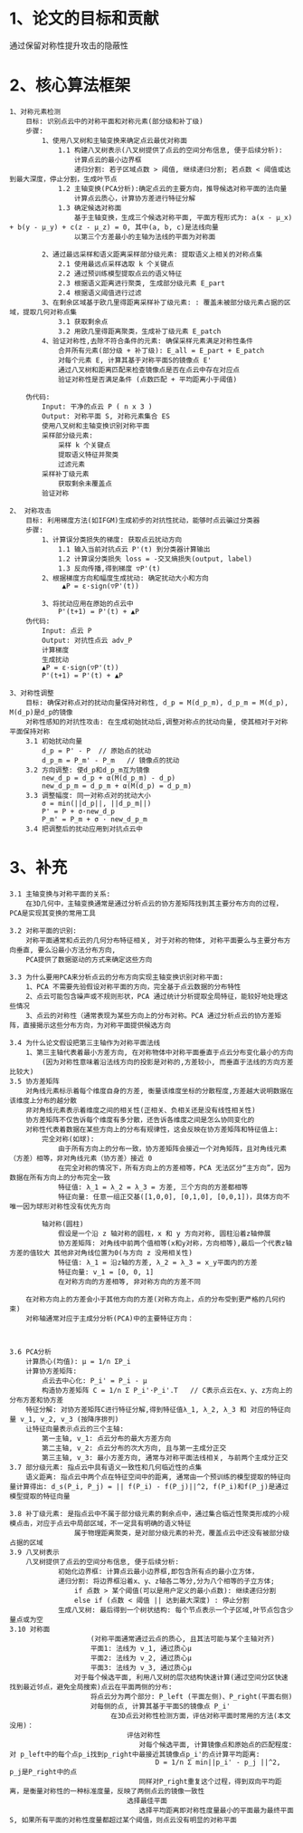 # 1、论文的目标和贡献
通过保留对称性提升攻击的隐蔽性
# 2、核心算法框架 
    1、对称元素检测
        目标: 识别点云中的对称平面和对称元素(部分级和补丁级)
        步骤: 
            1、使用八叉树和主轴变换来确定点云最优对称面
                1.1 构建八叉树表示(八叉树提供了点云的空间分布信息, 便于后续分析):
                    计算点云的最小边界框
                    递归分割: 若子区域点数 > 阈值, 继续递归分割; 若点数 < 阈值或达到最大深度，停止分割，生成叶节点
                1.2 主轴变换(PCA分析):确定点云的主要方向，推导候选对称平面的法向量
                    计算点云质心，计算协方差进行特征分解
                1.3 确定候选对称面
                    基于主轴变换，生成三个候选对称平面, 平面方程形式为: a(x - μ_x) + b(y - μ_y) + c(z - μ_z) = 0, 其中(a, b, c)是法线向量
                    以第三个方差最小的主轴为法线的平面为对称面

            2、通过最远采样和语义距离采样部分级元素: 提取语义上相关的对称点集
                2.1 使用最远点采样选取 k 个关键点
                2.2 通过预训练模型提取点云的语义特征
                2.3 根据语义距离进行聚类, 生成部分级元素 E_part
                2.4 根据语义阈值进行过滤
            3、在剩余区域基于欧几里得距离采样补丁级元素: : 覆盖未被部分级元素占据的区域，提取几何对称点集
                3.1 获取剩余点
                3.2 用欧几里得距离聚类，生成补丁级元素 E_patch
            4、验证对称性,去除不符合条件的元素: 确保采样元素满足对称性条件
                合并所有元素(部分级 + 补丁级): E_all = E_part + E_patch
                对每个元素 E, 计算其基于对称平面S的镜像点 E'
                通过八叉树和距离匹配来检查镜像点是否在点云中存在对应点
                验证对称性是否满足条件 (点数匹配 + 平均距离小于阈值)

        伪代码:
            Input: 干净的点云 P ( n x 3 )
            Output: 对称平面 S, 对称元素集合 ES
            使用八叉树和主轴变换识别对称平面
            采样部分级元素:
                采样 k 个关键点
                提取语义特征并聚类
                过滤元素
            采样补丁级元素
                获取剩余未覆盖点
            验证对称

    2、 对称攻击
        目标: 利用梯度方法(如IFGM)生成初步的对抗性扰动，能够时点云骗过分类器
        步骤:
            1、计算误分类损失的梯度: 获取点云扰动方向
                1.1 输入当前对抗点云 P'(t) 到分类器计算输出
                1.2 计算误分类损失 loss = -交叉熵损失(output, label)
                1.3 反向传播,得到梯度 ▽P'(t)
            2、根据梯度方向和幅度生成扰动: 确定扰动大小和方向
                 ▲P = ε·sign(▽P'(t))
                
            3、将扰动应用在原始的点云中
                P'(t+1) = P'(t) + ▲P
        伪代码:
            Input: 点云 P
            Output: 对抗性点云 adv_P
            计算梯度
            生成扰动
            ▲P = ε·sign(▽P'(t))
            P'(t+1) = P'(t) + ▲P

    3、对称性调整
        目标: 确保对称点对的扰动向量保持对称性, d_p = M(d_p_m), d_p_m = M(d_p), M(d_p)是d_p的镜像
        对称性感知的对抗性攻击: 在生成初始扰动后,调整对称点的扰动向量, 使其相对于对称平面保持对称
        3.1 初始扰动向量
            d_p = P' - P  // 原始点的扰动
            d_p_m = P_m' - P_m   // 镜像点的扰动
        3.2 方向调整: 使d_p和d_p_m互为镜像
            new_d_p = d_p + α(M(d_p_m) - d_p)
            new_d_p_m = d_p_m + α(M(d_p) = d_p_m)
        3.3 调整幅度: 同一对称点对的扰动大小    
            σ = min(||d_p||, ||d_p_m||)
            P' = P + σ·new_d_p
            P_m' = P_m + σ · new_d_p_m
        3.4 把调整后的扰动应用到对抗点云中
# 3、补充
    3.1 主轴变换与对称平面的关系:
        在3D几何中，主轴变换通常是通过分析点云的协方差矩阵找到其主要分布方向的过程，PCA是实现其变换的常用工具

    3.2 对称平面的识别:
        对称平面通常和点云的几何分布特征相关, 对于对称的物体, 对称平面要么与主要分布方向垂直, 要么沿最小方法分布方向, 
        PCA提供了数据驱动的方式来确定这些方向

    3.3 为什么要用PCA来分析点云的分布方向实现主轴变换识别对称平面:
        1、PCA 不需要先验假设对称平面的方向，完全基于点云数据的分布特性
        2、点云可能包含噪声或不规则形状，PCA 通过统计分析提取全局特征，能较好地处理这些情况
        3、点云的对称性（通常表现为某些方向上的分布对称。PCA 通过分析点云的协方差矩阵，直接揭示这些分布方向，为对称平面提供候选方向

    3.4 为什么论文假设把第三主轴作为对称平面法线
        1、第三主轴代表着最小方差方向, 在对称物体中对称平面垂直于点云分布变化最小的方向
            (因为对称性意味着沿法线方向的投影是对称的,方差较小, 而垂直于法线的方向方差比较大)
    3.5 协方差矩阵
        对角线元素标示着每个维度自身的方差, 衡量该维度坐标的分散程度,方差越大说明数据在该维度上分布的越分散
        非对角线元素表示着维度之间的相关性(正相关、负相关还是没有线性相关性)
        协方差矩阵不仅告诉每个维度有多分散，还告诉各维度之间是怎么协同变化的
        对称性代表着数据在某些方向上的分布有规律性，这会反映在协方差矩阵和特征值上:
            完全对称(如球):
                由于所有方向上的分布一致，协方差矩阵会接近一个对角矩阵，且对角线元素（方差）相等，非对角线元素（协方差）接近 0
                在完全对称的情况下，所有方向上的方差相等，PCA 无法区分“主方向”，因为数据在所有方向上的分布完全一致
                特征值: λ_1 = λ_2 = λ_3 = 方差, 三个方向的方差都相等
                特征向量: 任意一组正交基([1,0,0], [0,1,0], [0,0,1])，具体方向不唯一因为球形对称性没有优先方向

            轴对称(圆柱) 
                假设是一个沿 z 轴对称的圆柱，x 和 y 方向对称, 圆柱沿着z轴伸展
                协方差矩阵: 对角线中前两个值相等(x和y对称，方向相等),最后一个代表z轴方差的值较大 其他非对角线位置为0(与方向 z 没用相关性)
                特征值: λ_1 = 沿z轴的方差, λ_2 = λ_3 = x_y平面内的方差
                特征向量: v_1 = [0, 0, 1]
                在对称方向的方差相等, 非对称方向的方差不同

        在对称方向上的方差会小于其他方向的方差(对称方向上，点的分布受到更严格的几何约束)
        对称轴通常对应于主成分分析(PCA)中的主要特征方向：
            
            
    
    3.6 PCA分析
        计算质心(均值): μ = 1/n ΣP_i
        计算协方差矩阵: 
            点云去中心化: P_i' = P_i - μ
            构造协方差矩阵 C = 1/n Σ P_i'·P_i'.T   // C表示点云在x、y、z方向上的分布方差和协方差
        特征分解: 对协方差矩阵C进行特征分解,得到特征值λ_1, λ_2, λ_3 和 对应的特征向量 v_1, v_2, v_3 (按降序排列)
        让特征向量表示点云的三个主轴:
            第一主轴, v_1: 点云分布的最大方差方向
            第二主轴, v_2: 点云分布的次大方向, 且与第一主成分正交
            第三主轴, v_3: 最小方差方向, 通常与对称平面法线相关, 与前两个主成分正交
    3.7 部分级元素: 指点云中具有语义一致性和几何临近性的点集
        语义距离: 指点云中两个点在特征空间中的距离, 通常由一个预训练的模型提取的特征向量计算得出: d_s(P_i, P_j) = || f(P_i) - f(P_j)||^2, f(P_i)和f(P_j)是通过模型提取的特征向量
    
    3.8 补丁级元素: 是指点云中不属于部分级元素的剩余点中，通过集合临近性聚类形成的小规模点击，对应于点云中局部区域，不一定具有明确的语义特征
                    属于物理距离聚类，是对部分级元素的补充，覆盖点云中还没有被部分级占据的区域
    3.9 八叉树表示
        八叉树提供了点云的空间分布信息, 便于后续分析:
                初始化边界框: 计算点云最小边界框,即包含所有点的最小立方体，
                递归分割: 将边界框沿着x、y、z轴各二等分,分为八个相等的子立方体; 
                    if 点数 > 某个阈值(可以是用户定义的最小点数): 继续递归分割
                    else if (点数 < 阈值 || 达到最大深度) : 停止分割
                生成八叉树: 最后得到一个树状结构: 每个节点表示一个子区域,叶节点包含少量点或为空
    3.10 对称面
                        (对称平面通常通过云点的质心, 且其法可能与某个主轴对齐)
                        平面1: 法线为 v_1, 通过质心μ
                        平面2: 法线为 v_2, 通过质心μ
                        平面3: 法线为 v_3, 通过质心μ
                    对于每个候选平面, 利用八叉树的层次结构快速计算(通过空间分区快速找到最近邻点，避免全局搜索)点云在平面两侧的分布:
                        将点云分为两个部分: P_left (平面左侧)、P_right(平面右侧)
                        对每侧的点, 计算其基于平面S的镜像点 P_i'
                             在3D点云对称性检测方面，评估对称平面时常用的方法(本文没用)：    
                                 评估对称性
                                    对每个候选平面, 计算镜像点和原始点的匹配程度: 对 p_left中的每个点p_i找到p_right中最接近其镜像点p_i'的点计算平均距离:
                                        D = 1/n Σ min||p_i' - p_j ||^2, p_j是P_right中的点    
                                    同样对P_right重复这个过程，得到双向平均距离，是衡量对称性的一种标准度量，反映了两侧点云的镜像一致性
                                 选择最佳平面
                                    选择平均距离即对称性度量最小的平面最为最终平面 S, 如果所有平面的对称性度量都超过某个阈值，则点云没有明显的对称平面
                                       
